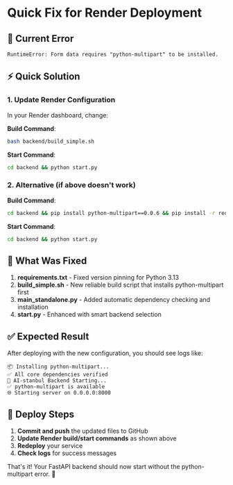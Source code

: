 # Quick Fix for Render Deployment

## 🚨 Current Error
```
RuntimeError: Form data requires "python-multipart" to be installed.
```

## ⚡ Quick Solution

### 1. Update Render Configuration

In your Render dashboard, change:

**Build Command**:
```bash
bash backend/build_simple.sh
```

**Start Command**:
```bash
cd backend && python start.py
```

### 2. Alternative (if above doesn't work)

**Build Command**:
```bash
cd backend && pip install python-multipart==0.0.6 && pip install -r requirements.txt
```

**Start Command**:
```bash
cd backend && python start.py
```

## 🔧 What Was Fixed

1. **requirements.txt** - Fixed version pinning for Python 3.13
2. **build_simple.sh** - New reliable build script that installs python-multipart first
3. **main_standalone.py** - Added automatic dependency checking and installation
4. **start.py** - Enhanced with smart backend selection

## ✅ Expected Result

After deploying with the new configuration, you should see logs like:

```
📦 Installing python-multipart...
✅ All core dependencies verified
🚀 AI-stanbul Backend Starting...
✅ python-multipart is available
🌐 Starting server on 0.0.0.0:8000
```

## 🔄 Deploy Steps

1. **Commit and push** the updated files to GitHub
2. **Update Render build/start commands** as shown above
3. **Redeploy** your service
4. **Check logs** for success messages

That's it! Your FastAPI backend should now start without the python-multipart error. 🚀

